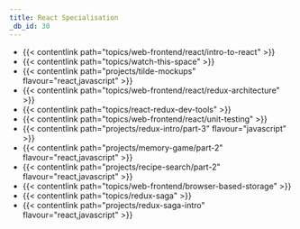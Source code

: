 ```yaml
---
title: React Specialisation
_db_id: 30
---
```


- {{< contentlink path="topics/web-frontend/react/intro-to-react" >}}
- {{< contentlink path="topics/watch-this-space" >}}
- {{< contentlink path="projects/tilde-mockups" flavour="react,javascript" >}}
- {{< contentlink path="topics/web-frontend/react/redux-architecture" >}}
- {{< contentlink path="topics/react-redux-dev-tools" >}}
- {{< contentlink path="topics/web-frontend/react/unit-testing" >}}
- {{< contentlink path="projects/redux-intro/part-3" flavour="javascript" >}}
- {{< contentlink path="projects/memory-game/part-2" flavour="react,javascript" >}}
- {{< contentlink path="projects/recipe-search/part-2" flavour="react,javascript" >}}
- {{< contentlink path="topics/web-frontend/browser-based-storage" >}}
- {{< contentlink path="topics/redux-saga" >}}
- {{< contentlink path="projects/redux-saga-intro" flavour="react,javascript" >}}
